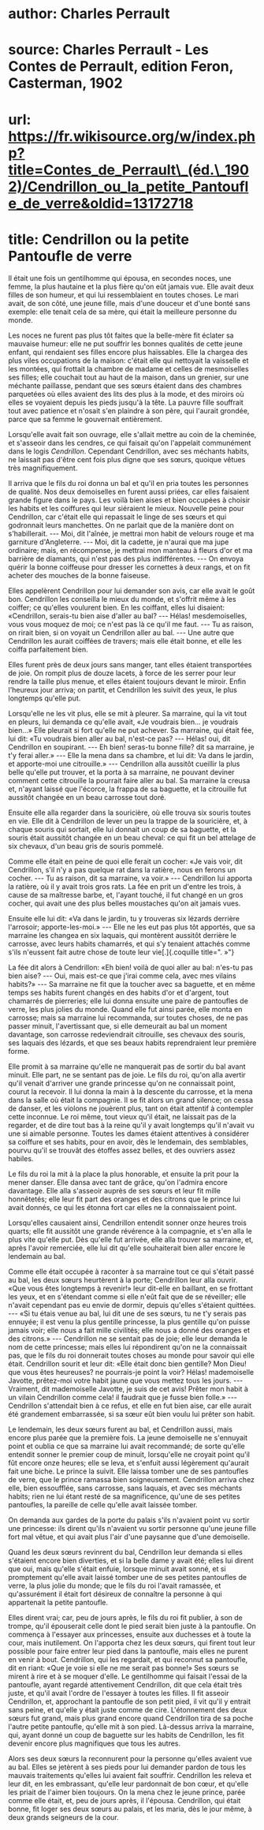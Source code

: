 # author: Charles Perrault
# source: Charles Perrault - Les Contes de Perrault, edition Feron, Casterman, 1902
# url: https://fr.wikisource.org/w/index.php?title=Contes_de_Perrault\_(éd.\_1902)/Cendrillon_ou_la_petite_Pantoufle_de_verre&oldid=13172718
# title: Cendrillon ou la petite Pantoufle de verre

Il était une fois un gentilhomme qui épousa, en secondes noces, une
femme, la plus hautaine et la plus fière qu'on eût jamais vue. Elle
avait deux filles de son humeur, et qui lui ressemblaient en toutes
choses. Le mari avait, de son côté, une jeune fille, mais d'une douceur
et d'une bonté sans exemple: elle tenait cela de sa mère, qui était la
meilleure personne du monde.

Les noces ne furent pas plus tôt faites que la belle-mère fit éclater sa
mauvaise humeur: elle ne put souffrir les bonnes qualités de cette
jeune enfant, qui rendaient ses filles encore plus haïssables. Elle la
chargea des plus viles occupations de la maison: c'était elle qui
nettoyait la vaisselle et les montées, qui frottait la chambre de madame
et celles de mesmoiselles ses filles; elle couchait tout au haut de la
maison, dans un grenier, sur une méchante paillasse, pendant que ses
sœurs étaient dans des chambres parquetées où elles avaient des lits des
plus à la mode, et des miroirs où elles se voyaient depuis les pieds
jusqu'à la tête. La pauvre fille souffrait tout avec patience et n'osait
s'en plaindre à son père, qui l'aurait grondée, parce que sa femme le
gouvernait entièrement.

Lorsqu'elle avait fait son ouvrage, elle s'allait mettre au coin de la
cheminée, et s'asseoir dans les cendres, ce qui faisait qu'on l'appelait
communément dans le logis *Cendrillon*. Cependant Cendrillon, avec ses
méchants habits, ne laissait pas d'être cent fois plus digne que ses
sœurs, quoique vêtues très magnifiquement.

Il arriva que le fils du roi donna un bal et qu'il en pria  toutes
les personnes de qualité. Nos deux demoiselles en furent aussi priées,
car elles faisaient grande figure dans le pays. Les voilà bien aises et
bien occupées à choisir les habits et les coiffures qui leur siéraient
le mieux. Nouvelle peine pour Cendrillon, car c'était elle qui repassait
le linge de ses sœurs et qui godronnait leurs manchettes. On ne parlait
que de la manière dont on s'habillerait. --- Moi, dit l'aînée, je
mettrai mon habit de velours rouge et ma garniture d'Angleterre. ---
Moi, dit la cadette, je n'aurai que ma jupe ordinaire; mais, en
récompense, je mettrai mon manteau à fleurs d'or et ma barrière de
diamants, qui n'est pas des plus indifférentes. --- On envoya quérir la
bonne coiffeuse pour dresser les cornettes à deux rangs, et on fit
acheter des mouches de la bonne faiseuse.

Elles appelèrent Cendrillon pour lui demander son avis, car elle avait
le goût bon. Cendrillon les conseilla le mieux du monde, et s'offrit
même à les coiffer; ce qu'elles voulurent bien. En les coiffant, elles
lui disaient: «Cendrillon, serais-tu bien aise d'aller au bal? ---
Hélas! mesdemoiselles, vous vous moquez de moi; ce n'est pas là ce
qu'il me faut. --- Tu as raison, on rirait bien, si on voyait un
Cendrillon aller au bal. --- Une autre que Cendrillon les aurait
coiffées de travers; mais elle était bonne, et elle les coiffa
parfaitement bien.

Elles furent près de deux jours sans manger, tant elles étaient
transportées de joie. On rompit plus de douze lacets, à force de les
serrer pour leur rendre la taille plus menue, et elles étaient toujours
devant le miroir. Enfin l'heureux jour arriva; on partit, et Cendrillon
les suivit des yeux, le plus longtemps qu'elle put.

Lorsqu'elle ne les vit plus, elle se mit à pleurer. Sa marraine, qui la
vit tout en pleurs, lui demanda ce qu'elle avait, «Je voudrais bien...
je voudrais bien...» Elle pleurait si fort qu'elle ne put achever. Sa
marraine, qui était fée, lui dit: «Tu voudrais bien aller au bal,
n'est-ce pas? --- Hélas! oui, dit Cendrillon en soupirant. --- Eh
bien! seras-tu bonne fille? dit sa marraine, je t'y ferai aller.» ---
Elle la mena dans sa chambre, et lui dit: Va dans le jardin, et
apporte-moi une citrouille.» --- Cendrillon alla aussitôt cueillir la
 plus
belle qu'elle put trouver, et la porta à sa marraine, ne pouvant deviner
comment cette citrouille la pourrait faire aller au bal. Sa marraine la
creusa et, n'ayant laissé que l'écorce, la frappa de sa baguette, et la
citrouille fut aussitôt changée en un beau carrosse tout doré.

Ensuite elle alla regarder dans la souricière, où elle trouva six souris
toutes en vie. Elle dit à Cendrillon de lever un peu la trappe de la
souricière, et, à chaque souris qui sortait, elle lui donnait un coup de
sa baguette, et la souris était aussitôt changée en un beau cheval: ce
qui fit un bel attelage de six chevaux, d'un beau gris de souris
pommelé.

Comme elle était en peine de quoi elle ferait un cocher: «Je vais
voir, dit Cendrillon, s'il n'y a pas quelque rat dans la ratière, nous
en ferons un cocher. --- Tu as raison, dit sa marraine, va voir.» ---
Cendrillon lui apporta la ratière, où il y avait trois gros rats. La fée
en prit un d'entre les trois, à cause de sa maîtresse barbe, et, l'ayant
touché, il fut changé en un gros cocher, qui avait une des plus belles
moustaches qu'on ait jamais vues.

Ensuite elle lui dit: «Va dans le jardin, tu y trouveras six lézards
derrière l'arrosoir; apporte-les-moi.» --- Elle ne les eut pas plus
tôt apportés, que sa marraine les changea en six laquais, qui montèrent
aussitôt derrière le carrosse, avec leurs habits chamarrés, et qui s'y
tenaient attachés comme s'ils n'eussent fait autre chose de toute leur
vie[.]{.coquille title=". »"}

La fée dit alors à Cendrillon: «Eh bien! voilà de quoi aller au bal:
n'es-tu pas bien aise? --- Oui, mais est-ce que j'irai comme cela, avec
mes vilains habits?» --- Sa marraine ne fit que la toucher avec sa
baguette, et en même temps ses habits furent changés en des habits d'or
et d'argent, tout chamarrés de pierreries; elle lui donna ensuite une
paire de pantoufles de verre, les plus jolies du monde. Quand elle fut
ainsi parée, elle monta en carrosse; mais sa marraine lui recommanda,
sur toutes choses, de ne pas passer minuit, l'avertissant que, si elle
demeurait au bal un moment davantage, son carrosse redeviendrait
citrouille, ses chevaux des souris, ses laquais des lézards, et que ses
beaux habits reprendraient leur première forme.

Elle promit à sa marraine qu'elle ne manquerait pas de  sortir
du bal avant minuit. Elle part, ne se sentant pas de joie. Le fils du
roi, qu'on alla avertir qu'il venait d'arriver une grande princesse
qu'on ne connaissait point, courut la recevoir. Il lui donna la main à
la descente du carrosse, et la mena dans la salle où était la compagnie.
Il se fit alors un grand silence; on cessa de danser, et les violons ne
jouèrent plus, tant on était attentif à contempler cette inconnue. Le
roi même, tout vieux qu'il était, ne laissait pas de la regarder, et de
dire tout bas à la reine qu'il y avait longtemps qu'il n'avait vu une si
aimable personne. Toutes les dames étaient attentives à considérer sa
coiffure et ses habits, pour en avoir, dès le lendemain, des semblables,
pourvu qu'il se trouvât des étoffes assez belles, et des ouvriers assez
habiles.

Le fils du roi la mit à la place la plus honorable, et ensuite la prit
pour la mener danser. Elle dansa avec tant de grâce, qu'on l'admira
encore davantage. Elle alla s'asseoir auprès de ses sœurs et leur fit
mille honnêtetés; elle leur fit part des oranges et des citrons que le
prince lui avait donnés, ce qui les étonna fort car elles ne la
connaissaient point.

Lorsqu'elles causaient ainsi, Cendrillon entendit sonner onze heures
trois quarts; elle fit aussitôt une grande révérence à la compagnie, et
s'en alla le plus vite qu'elle put. Dès qu'elle fut arrivée, elle alla
trouver sa marraine, et, après l'avoir remerciée, elle lui dit qu'elle
souhaiterait bien aller encore le lendemain au bal.

Comme elle était occupée à raconter à sa marraine tout ce qui s'était
passé au bal, les deux sœurs heurtèrent à la porte; Cendrillon leur
alla ouvrir. «Que vous êtes longtemps à revenir!» leur dit-elle en
baillant, en se frottant les yeux, et en s'étendant comme si elle n'eût
fait que de se réveiller; elle n'avait cependant pas eu envie de
dormir, depuis qu'elles s'étaient quittées. --- «Si tu étais venue au
bal, lui dit une de ses sœurs, tu ne t'y serais pas ennuyée; il est
venu la plus gentille princesse, la plus gentille qu'on puisse jamais
voir; elle nous a fait mille civilités; elle nous a donné des oranges
et des citrons.» --- Cendrillon ne se sentait pas de joie; elle leur
demanda le nom de cette princesse; mais elles lui répondirent qu'on ne
la connaissait pas, que le fils du roi donnerait toutes choses au monde
pour savoir qui elle était.  Cendrillon
sourit et leur dit: «Elle était donc bien gentille? Mon Dieu! que
vous êtes heureuses? ne pourrais-je point la voir? Hélas!
mademoiselle Javotte, prêtez-moi votre habit jaune que vous mettez tous
les jours. --- Vraiment, dit mademoiselle Javotte, je suis de cet avis!
Prêter mon habit à un vilain Cendrillon comme cela! il faudrait que je
fusse bien folle.» --- Cendrillon s'attendait bien à ce refus, et elle
en fut bien aise, car elle aurait été grandement embarrassée, si sa sœur
eût bien voulu lui prêter son habit.

Le lendemain, les deux sœurs furent au bal, et Cendrillon aussi, mais
encore plus parée que la première fois. La jeune demoiselle ne
s'ennuyait point et oublia ce que sa marraine lui avait recommandé; de
sorte qu'elle entendit sonner le premier coup de minuit, lorsqu'elle ne
croyait point qu'il fût encore onze heures; elle se leva, et s'enfuit
aussi légèrement qu'aurait fait une biche. Le prince la suivit. Elle
laissa tomber une de ses pantoufles de verre, que le prince ramassa bien
soigneusement. Cendrillon arriva chez elle, bien essoufflée, sans
carrosse, sans laquais, et avec ses méchants habits; rien ne lui étant
resté de sa magnificence, qu'une de ses petites pantoufles, la pareille
de celle qu'elle avait laissée tomber.

On demanda aux gardes de la porte du palais s'ils n'avaient point vu
sortir une princesse: ils dirent qu'ils n'avaient vu sortir personne
qu'une jeune fille fort mal vêtue, et qui avait plus l'air d'une
paysanne que d'une demoiselle.

Quand les deux sœurs revinrent du bal, Cendrillon leur demanda si elles
s'étaient encore bien diverties, et si la belle dame y avait été; elles
lui dirent que oui, mais qu'elle s'était enfuie, lorsque minuit avait
sonné, et si promptement qu'elle avait laissé tomber une de ses petites
pantoufles de verre, la plus jolie du monde; que le fils du roi l'avait
ramassée, et qu'assurément il était fort désireux de connaître la
personne à qui appartenait la petite pantoufle.

Elles dirent vrai; car, peu de jours après, le fils du roi fit publier,
à son de trompe, qu'il épouserait celle dont le pied serait bien juste à
la pantoufle. On commença à l'essayer aux princesses, ensuite aux
duchesses et à toute la cour, mais inutilement. On l'apporta chez les
deux sœurs, qui firent tout leur possible pour faire entrer leur pied
dans la pantoufle,  mais
elles ne purent en venir à bout. Cendrillon, qui les regardait, et qui
reconnut sa pantoufle, dit en riant: «Que je voie si elle ne me serait
pas bonne!» Ses sœurs se mirent à rire et à se moquer d'elle. Le
gentilhomme qui faisait l'essai de la pantoufle, ayant regardé
attentivement Cendrillon, dit que cela était très juste, et qu'il avait
l'ordre de l'essayer à toutes les filles. Il fit asseoir Cendrillon, et,
approchant la pantoufle de son petit pied, il vit qu'il y entrait sans
peine, et qu'elle y était juste comme de cire. L'étonnement des deux
sœurs fut grand, mais plus grand encore quand Cendrillon tira de sa
poche l'autre petite pantoufle, qu'elle mit à son pied. Là-dessus arriva
la marraine, qui, ayant donné un coup de baguette sur les habits de
Cendrillon, les fit devenir encore plus magnifiques que tous les autres.

Alors ses deux sœurs la reconnurent pour la personne qu'elles avaient
vue au bal. Elles se jetèrent à ses pieds pour lui demander pardon de
tous les mauvais traitements qu'elles lui avaient fait souffrir.
Cendrillon les releva et leur dit, en les embrassant, qu'elle leur
pardonnait de bon cœur, et qu'elle les priait de l'aimer bien toujours.
On la mena chez le jeune prince, parée comme elle était, et, peu de
jours après, il l'épousa. Cendrillon, qui était bonne, fit loger ses
deux sœurs au palais, et les maria, dès le jour même, à deux grands
seigneurs de la cour.


